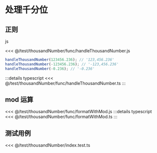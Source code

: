 # 处理千分位

## 正则

js

<<< @/test/thousandNumber/func/handleThousandNumber.js

```javascript
handleThousandNumber(123456.236); // '123,456.236'
handleThousandNumber(-123456.236); // '-123,456.236'
handleThousandNumber(-0.236); // '-0.236'
```

:::details typescript
<<< @/test/thousandNumber/func/handleThousandNumber.ts
:::

## mod 运算

<<< @/test/thousandNumber/func/formatWithMod.js
:::details typescript
<<< @/test/thousandNumber/func/formatWithMod.ts
:::

## 测试用例

<<< @/test/thousandNumber/index.test.ts
